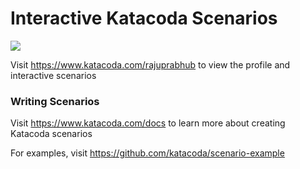 # Interactive Katacoda Scenarios

[![](http://shields.katacoda.com/katacoda/rajuprabhub/count.svg)](https://www.katacoda.com/rajuprabhub "Get your profile on Katacoda.com")

Visit https://www.katacoda.com/rajuprabhub to view the profile and interactive scenarios

### Writing Scenarios
Visit https://www.katacoda.com/docs to learn more about creating Katacoda scenarios

For examples, visit https://github.com/katacoda/scenario-example
